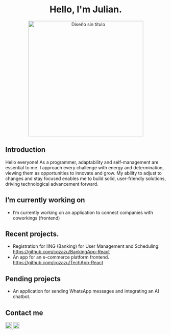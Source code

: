 <h1 align="center">Hello, I'm Julian.</h1>

<div align="center">
  <a href="https://ossinsight.io">
    <img src="https://github.com/cozazu/cozazu/assets/144566319/a2eaf144-08e0-4495-bb78-63fb6f68bb11" height="360" alt="Diseño sin título">
  </a>
</div>

## Introduction

Hello everyone! As a programmer, adaptability and self-management are essential to me. I approach every challenge with energy and determination, viewing them as opportunities to innovate and grow. My ability to adjust to changes and stay focused enables me to build solid, user-friendly solutions, driving technological advancement forward.

## I’m currently working on 
-  I’m currently working on an application to connect companies with coworkings (frontend)

## Recent projects.
- Registration for IING (Banking) for User Management and Scheduling: <a href="https://github.com/cozazu/BankingApp-React" target="_blank">https://github.com/cozazu/BankingApp-React </a>
- An app for an e-commerce platform frontend. <a>https://github.com/cozazu/TechApp-React </a>

## Pending projects
- An application for sending WhatsApp messages and integrating an AI chatbot.

## Contact me

<a href="https://www.linkedin.com/in/juli%C3%A1n-aranzazu-95837a207/" target="_blank">
  <img src="https://cdn-icons-png.flaticon.com/128/3536/3536505.png" style="height: 20px;"/>
</a>
<a href="mailto:aranzazuarcila@gmail.com" target="_blank">
  <img src="https://www.flaticon.com/free-icon/gmail_5968534?term=gmail&page=1&position=4&origin=search&related_id=5968534" style="height: 20px;"/>
</a>

